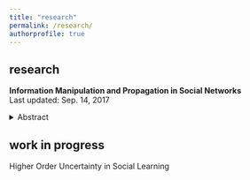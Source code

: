 ```yaml
---
title: "research"
permalink: /research/
authorprofile: true
---
```


## research

**Information Manipulation and Propagation in Social Networks** <br>
Last updated: Sep. 14, 2017

<details>
<summary>Abstract</summary>
This paper presents a simple model of a manipulator trying to influence the collective decision of a population of agents. The novelty of this paper is to capture Bayesian persuasion followed by information diffusion in a network of agents. While some agents want the collective decision to match an unknown state of the world, others share the preferences of the manipulator. The manipulator controls the distribution of a signal observed by one agent, who communicate in a cheap talk stage. The incentives to truthfully create and transmit messages depend on the degree of manipulation and the density and distribution of biased agents. The manipulator faces a trade--off between a higher degree manipulation and better information diffusion. I find that, as biased agents share the manipulator's objective, the optimal degree of manipulation is inversely related to the density of biased agents. 
</details>


## work in progress

Higher Order Uncertainty in Social Learning

